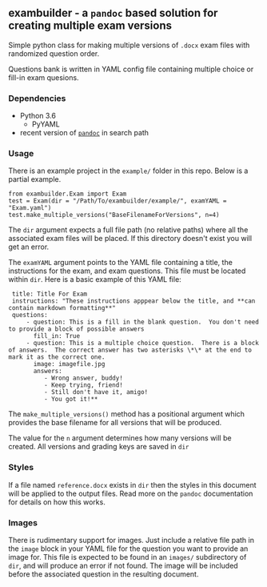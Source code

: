 ## exambuilder - a `pandoc` based solution for creating multiple exam versions

Simple python class for making multiple versions of `.docx` exam files with randomized question order.

Questions bank is written in YAML config file containing multiple choice or fill-in exam quesions.

### Dependencies

*   Python 3.6 
    *  PyYAML
*   recent version of [`pandoc`](https://pandoc.org/) in search path

### Usage

There is an example project in the `example/` folder in this repo. Below is a partial example. 

    from exambuilder.Exam import Exam
    test = Exam(dir = "/Path/To/exambuilder/example/", examYAML = "Exam.yaml")
    test.make_multiple_versions("BaseFilenameForVersions", n=4)

The `dir` argument expects a full file path (no relative paths) where all the associated exam files will be placed. If this directory doesn't exist you will get an error. 

The `examYAML` argument points to the YAML file containing a title, the instructions for the exam, and exam questions. This file must be located within `dir`. Here is a basic example of this YAML file:

     title: Title For Exam
     instructions: "These instructions apppear below the title, and **can contain markdown formatting**"
     questions:
         - question: This is a fill in the blank question.  You don't need to provide a block of possible answers
           fill_in: True
         - question: This is a multiple choice question.  There is a block of answers.  The correct answer has two asterisks \*\* at the end to mark it as the correct one. 
           image: imagefile.jpg
           answers:
              - Wrong answer, buddy!
              - Keep trying, friend!
              - Still don't have it, amigo!
              - You got it!**

The `make_multiple_versions()` method has a positional argument which provides the base filename for all versions that will be produced. 

The value for the `n` argument determines how many versions will be created.  All versions and grading keys are saved in `dir`

### Styles

If a file named `reference.docx` exists in `dir` then the styles in this document will be applied to the output files.  Read more on the `pandoc` documentation for details on how this works. 

### Images

There is rudimentary support for images. Just include a relative file path in the `image` block in your YAML file for the question you want to provide an image for.  This file is expected to be found in an `images/` subdirectory of `dir`, and will produce an error if not found. The image will be included before the associated question in the resulting document. 

